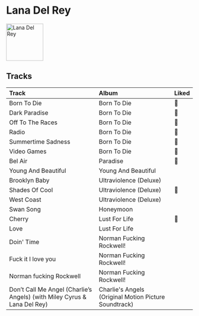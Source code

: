 
# Lana Del Rey


<img src="https://i.scdn.co/image/ab6761610000e5ebc5903678d3db18e271e42be0" alt="Lana Del Rey" width="100" />

## Tracks

| Track                                                                    | Album                                                 | Liked   |
|:-------------------------------------------------------------------------|:------------------------------------------------------|:--------|
| Born To Die                                                              | Born To Die                                           | 💚       |
| Dark Paradise                                                            | Born To Die                                           | 💚       |
| Off To The Races                                                         | Born To Die                                           | 💚       |
| Radio                                                                    | Born To Die                                           | 💚       |
| Summertime Sadness                                                       | Born To Die                                           | 💚       |
| Video Games                                                              | Born To Die                                           | 💚       |
| Bel Air                                                                  | Paradise                                              | 💚       |
| Young And Beautiful                                                      | Young And Beautiful                                   |         |
| Brooklyn Baby                                                            | Ultraviolence (Deluxe)                                |         |
| Shades Of Cool                                                           | Ultraviolence (Deluxe)                                | 💚       |
| West Coast                                                               | Ultraviolence (Deluxe)                                |         |
| Swan Song                                                                | Honeymoon                                             |         |
| Cherry                                                                   | Lust For Life                                         | 💚       |
| Love                                                                     | Lust For Life                                         |         |
| Doin' Time                                                               | Norman Fucking Rockwell!                              |         |
| Fuck it I love you                                                       | Norman Fucking Rockwell!                              |         |
| Norman fucking Rockwell                                                  | Norman Fucking Rockwell!                              |         |
| Don’t Call Me Angel (Charlie’s Angels) (with Miley Cyrus & Lana Del Rey) | Charlie's Angels (Original Motion Picture Soundtrack) |         |
